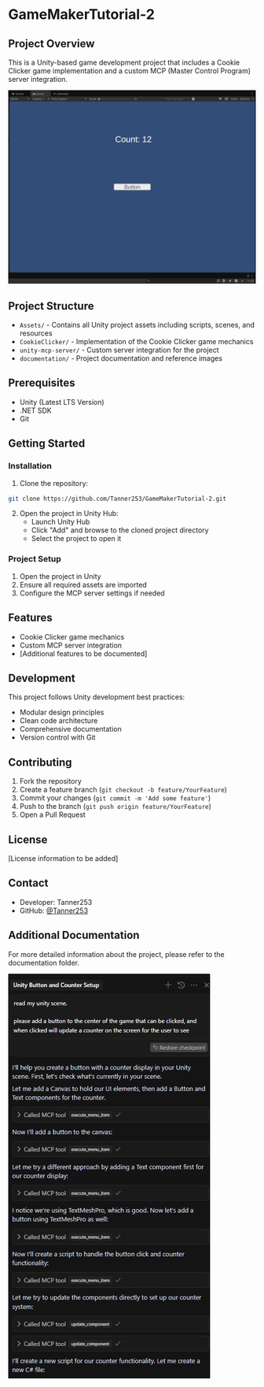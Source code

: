 # GameMakerTutorial-2

## Project Overview
This is a Unity-based game development project that includes a Cookie Clicker game implementation and a custom MCP (Master Control Program) server integration.

![Project Documentation](documentation/proof.jpg)

## Project Structure
- `Assets/` - Contains all Unity project assets including scripts, scenes, and resources
- `CookieClicker/` - Implementation of the Cookie Clicker game mechanics
- `unity-mcp-server/` - Custom server integration for the project
- `documentation/` - Project documentation and reference images

## Prerequisites
- Unity (Latest LTS Version)
- .NET SDK
- Git

## Getting Started

### Installation
1. Clone the repository:
```bash
git clone https://github.com/Tanner253/GameMakerTutorial-2.git
```

2. Open the project in Unity Hub:
   - Launch Unity Hub
   - Click "Add" and browse to the cloned project directory
   - Select the project to open it

### Project Setup
1. Open the project in Unity
2. Ensure all required assets are imported
3. Configure the MCP server settings if needed

## Features
- Cookie Clicker game mechanics
- Custom MCP server integration
- [Additional features to be documented]

## Development
This project follows Unity development best practices:
- Modular design principles
- Clean code architecture
- Comprehensive documentation
- Version control with Git

## Contributing
1. Fork the repository
2. Create a feature branch (`git checkout -b feature/YourFeature`)
3. Commit your changes (`git commit -m 'Add some feature'`)
4. Push to the branch (`git push origin feature/YourFeature`)
5. Open a Pull Request

## License
[License information to be added]

## Contact
- Developer: Tanner253
- GitHub: [@Tanner253](https://github.com/Tanner253)

## Additional Documentation
For more detailed information about the project, please refer to the documentation folder.

![Project Prompt](documentation/prompt.jpg) 